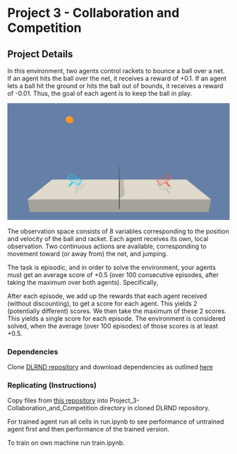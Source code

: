 # Project 3 - Collaboration and Competition

## Project Details

In this environment, two agents control rackets to bounce a ball over a net. If an agent hits the ball over the net, it receives a reward of +0.1. If an agent lets a ball hit the ground or hits the ball out of bounds, it receives a reward of -0.01. Thus, the goal of each agent is to keep the ball in play.

![Tennis Environment](https://github.com/MaxFloyd/RL-Projects/blob/master/Project_3-Collaboration_and_Competition/tennis_pic.png)

The observation space consists of 8 variables corresponding to the position and velocity of the ball and racket. Each agent receives its own, local observation. Two continuous actions are available, corresponding to movement toward (or away from) the net, and jumping.

The task is episodic, and in order to solve the environment, your agents must get an average score of +0.5 (over 100 consecutive episodes, after taking the maximum over both agents). Specifically,

After each episode, we add up the rewards that each agent received (without discounting), to get a score for each agent. This yields 2 (potentially different) scores. We then take the maximum of these 2 scores.
This yields a single score for each episode.
The environment is considered solved, when the average (over 100 episodes) of those scores is at least +0.5.

### Dependencies

Clone [DLRND repository](https://github.com/udacity/deep-reinforcement-learning) and download dependencies as outlined [here](https://github.com/udacity/deep-reinforcement-learning#dependencies)  

### Replicating (Instructions) 

Copy files from [this repository](https://github.com/MaxFloyd/RL-Projects/tree/master/Project_3-Collaboration_and_Competition) into Project_3-Collaboration_and_Competition directory in cloned DLRND repository. 

For trained agent run all cells in run.ipynb to see performance of untrained agent first and then performance of the trained version.

To train on own machine run train.ipynb.
